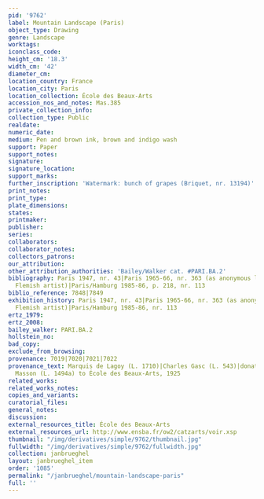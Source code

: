 ```yaml
---
pid: '9762'
label: Mountain Landscape (Paris)
object_type: Drawing
genre: Landscape
worktags:
iconclass_code:
height_cm: '18.3'
width_cm: '42'
diameter_cm:
location_country: France
location_city: Paris
location_collection: École des Beaux-Arts
accession_nos_and_notes: Mas.385
private_collection_info:
collection_type: Public
realdate:
numeric_date:
medium: Pen and brown ink, brown and indigo wash
support: Paper
support_notes:
signature:
signature_location:
support_marks:
further_inscription: 'Watermark: bunch of grapes (Briquet, nr. 13194)'
print_notes:
print_type:
plate_dimensions:
states:
printmaker:
publisher:
series:
collaborators:
collaborator_notes:
collectors_patrons:
our_attribution:
other_attribution_authorities: 'Bailey/Walker cat. #PARI.BA.2'
bibliography: Paris 1947, nr. 43|Paris 1965-66, nr. 363 (as anonymous late 16th-century
  Flemish artist)|Paris/Hamburg 1985-86, p. 218, nr. 113
biblio_reference: 7848|7849
exhibition_history: Paris 1947, nr. 43|Paris 1965-66, nr. 363 (as anonymous late 16th-century
  Flemish artist)|Paris/Hamburg 1985-86, nr. 113
ertz_1979:
ertz_2008:
bailey_walker: PARI.BA.2
hollstein_no:
bad_copy:
exclude_from_browsing:
provenance: 7019|7020|7021|7022
provenance_text: Marquis de Lagoy (L. 1710)|Charles Gasc (L. 543)|donated by Jean
  Masson (L. 1494a) to École des Beaux-Arts, 1925
related_works:
related_works_notes:
copies_and_variants:
curatorial_files:
general_notes:
discussion:
external_resources_title: École des Beaux-Arts
external_resources_url: http://www.ensba.fr/ow2/catzarts/voir.xsp
thumbnail: "/img/derivatives/simple/9762/thumbnail.jpg"
fullwidth: "/img/derivatives/simple/9762/fullwidth.jpg"
collection: janbrueghel
layout: janbrueghel_item
order: '1085'
permalink: "/janbrueghel/mountain-landscape-paris"
full: ''
---
```

